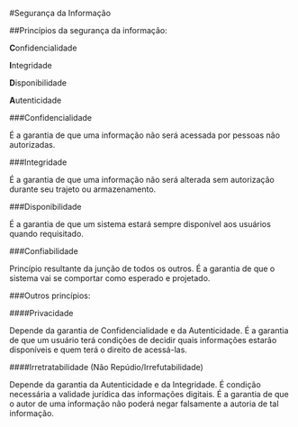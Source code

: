 #Segurança da Informação

##Princípios da segurança da informação:

**C**onfidencialidade

**I**ntegridade

**D**isponibilidade

**A**utenticidade

###Confidencialidade

É a garantia de que uma informação não será acessada por pessoas não autorizadas.

###Integridade

É a garantia de que uma informação não será alterada sem autorização durante seu trajeto ou armazenamento.

###Disponibilidade

É a garantia de que um sistema estará sempre disponível aos usuários quando requisitado.

###Confiabilidade

Princípio resultante da junção de todos os outros. É a garantia de que o sistema vai se comportar como esperado e projetado.

###Outros princípios:

####Privacidade

Depende da garantia de Confidencialidade e da Autenticidade. É a garantia de que um usuário terá condições de decidir quais informações estarão disponíveis e quem terá o direito de acessá-las.

####Irretratabilidade (Não Repúdio/Irrefutabilidade)

Depende da garantia da Autenticidade e da Integridade. É condição necessária a validade jurídica das informações digitais. É a garantia de que o autor de uma informação não poderá negar falsamente a autoria de tal informação.

